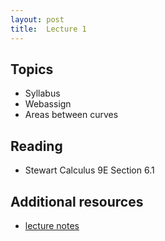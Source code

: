 ```yaml
---
layout: post
title:  Lecture 1
---
```


## Topics

* Syllabus
* Webassign
* Areas between curves

## Reading

* Stewart Calculus 9E Section 6.1

## Additional resources

* <a href="https://wcasper.github.io/math150Bsummer2023/extras/lecture1notes.pdf">lecture notes</a>


